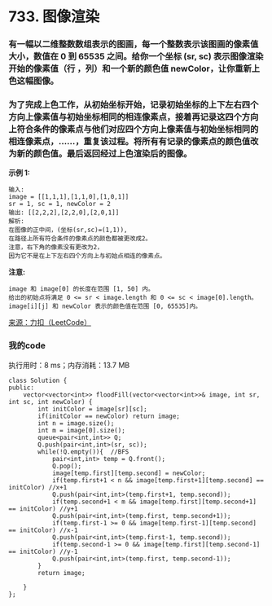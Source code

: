 # 733. 图像渲染
### 有一幅以二维整数数组表示的图画，每一个整数表示该图画的像素值大小，数值在 0 到 65535 之间。给你一个坐标 (sr, sc) 表示图像渲染开始的像素值（行 ，列）和一个新的颜色值 newColor，让你重新上色这幅图像。
### 为了完成上色工作，从初始坐标开始，记录初始坐标的上下左右四个方向上像素值与初始坐标相同的相连像素点，接着再记录这四个方向上符合条件的像素点与他们对应四个方向上像素值与初始坐标相同的相连像素点，……，重复该过程。将所有有记录的像素点的颜色值改为新的颜色值。最后返回经过上色渲染后的图像。

**示例 1:**
```
输入: 
image = [[1,1,1],[1,1,0],[1,0,1]]
sr = 1, sc = 1, newColor = 2
输出: [[2,2,2],[2,2,0],[2,0,1]]
解析: 
在图像的正中间，(坐标(sr,sc)=(1,1)),
在路径上所有符合条件的像素点的颜色都被更改成2。
注意，右下角的像素没有更改为2，
因为它不是在上下左右四个方向上与初始点相连的像素点。
```

**注意:**
```
image 和 image[0] 的长度在范围 [1, 50] 内。
给出的初始点将满足 0 <= sr < image.length 和 0 <= sc < image[0].length。
image[i][j] 和 newColor 表示的颜色值在范围 [0, 65535]内。
```
[来源：力扣（LeetCode）](https://leetcode-cn.com/problems/flood-fill)

### 我的code
执行用时：8 ms；内存消耗：13.7 MB
```
class Solution {
public:
    vector<vector<int>> floodFill(vector<vector<int>>& image, int sr, int sc, int newColor) {
        int initColor = image[sr][sc];
        if(initColor == newColor) return image;
        int n = image.size();
        int m = image[0].size();
        queue<pair<int,int>> Q;
        Q.push(pair<int,int>(sr, sc));
        while(!Q.empty()){  //BFS
            pair<int,int> temp = Q.front();
            Q.pop();
            image[temp.first][temp.second] = newColor;
            if(temp.first+1 < n && image[temp.first+1][temp.second] == initColor) //x+1
            Q.push(pair<int,int>(temp.first+1, temp.second));
            if(temp.second+1 < m && image[temp.first][temp.second+1] == initColor) //y+1
            Q.push(pair<int,int>(temp.first, temp.second+1));
            if(temp.first-1 >= 0 && image[temp.first-1][temp.second] == initColor) //x-1
            Q.push(pair<int,int>(temp.first-1, temp.second));
            if(temp.second-1 >= 0 && image[temp.first][temp.second-1] == initColor) //y-1
            Q.push(pair<int,int>(temp.first, temp.second-1));
        }
        return image;

    }
};
```
